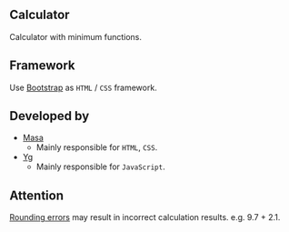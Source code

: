 ## Calculator
Calculator with minimum functions.

## Framework
Use [Bootstrap](https://getbootstrap.jp/docs/5.3/getting-started/introduction/) as `HTML` / `CSS` framework.

## Developed by
- [Masa](https://github.com/masataisyou)
    - Mainly responsible for `HTML`, `CSS`.
- [Yg](https://github.com/clumsyg)
    - Mainly responsible for `JavaScript`.

## Attention
[Rounding errors](https://e-words.jp/w/%E4%B8%B8%E3%82%81%E8%AA%A4%E5%B7%AE.html) may result in incorrect calculation results. e.g. 9.7 + 2.1.

